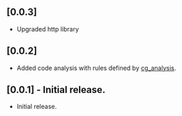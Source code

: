 ## [0.0.3]

* Upgraded http library

## [0.0.2]

* Added code analysis with rules defined by [cg_analysis](https://github.com/NomiAdam/cg_analysis).

## [0.0.1] - Initial release.

* Initial release.
